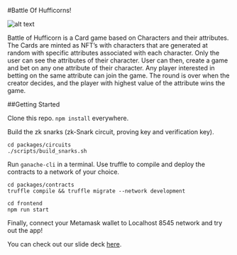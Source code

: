 #Battle Of Hufficorns!

![alt text](https://gateway.pinata.cloud/ipfs/QmUyJug219uqv9YSrNkksGUbkoXpkRjXUpobnLPj8izjca)

Battle of Hufficorn is a Card game based on Characters and their attributes. The Cards are minted as NFT’s with characters that are generated at random with specific attributes associated with each character. Only the user can see the attributes of their character. User can then, create a game and bet on any one attribute of their character. Any player interested in betting on the same attribute can join the game. The round is over when the creator decides, and the player with highest value of the attribute wins the game.

##Getting Started

Clone this repo. ```npm install``` everywhere.

Build the zk snarks (zk-Snark circuit, proving key and verification key).
```
cd packages/circuits
./scripts/build_snarks.sh
```

Run ```ganache-cli``` in a terminal. Use truffle to compile and deploy the contracts to a network of your choice. 

```
cd packages/contracts
truffle compile && truffle migrate --network development
```

```
cd frontend
npm run start
```

Finally, connect your Metamask wallet to Localhost 8545 network and try out the app!

You can check out our slide deck [here](https://docs.google.com/presentation/d/1eplkxSCV5jMHYFKnaNfVxd1ZfanmmyLxJ0uz9NGM7Bs/edit?usp=sharing).